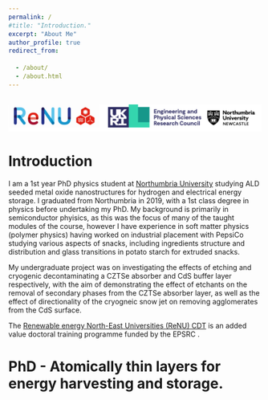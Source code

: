 ```yaml
---
permalink: /
#title: "Introduction."
excerpt: "About Me"
author_profile: true
redirect_from: 

  - /about/
  - /about.html
---
```

 <br/><img src='/images/footer.png'>

Introduction
======

I am a 1st year PhD physics student at [Northumbria University](https://www.northumbria.ac.uk/) studying ALD seeded metal oxide nanostructures for hydrogen and electrical energy storage. I graduated from Northumbria in 2019, with a 1st class degree in physics before undertaking my PhD. My background is primarily in semiconductor phyisics, as this was the focus of many of the taught modules of the course, however I have experience in soft matter physics (polymer physics) having worked on industrial placement with PepsiCo studying various aspects of snacks, including ingredients structure and distribution and glass transitions in potato starch for extruded snacks. 

My undergraduate project was on investigating the effects of etching and cryogenic decontaminating a CZTSe absorber and CdS buffer layer respectively, with the aim of demonstrating the effect of etchants on the removal of secondary phases from the CZTSe absorber layer, as well as the effect of directionality of the cryogneic snow jet on removing agglomerates from the CdS surface.

The [Renewable energy North-East Universities (ReNU) CDT](https://renu.northumbria.ac.uk/) is an added value doctoral training programme funded by the EPSRC . 

PhD - Atomically thin layers for energy harvesting and storage.
======

